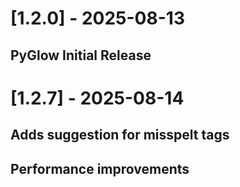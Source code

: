 # [1.2.0] - 2025-08-13

## PyGlow Initial Release

# [1.2.7] - 2025-08-14

## Adds suggestion for misspelt tags
## Performance improvements